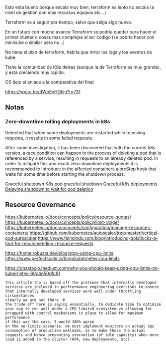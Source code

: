 Esto esta bueno porque escala muy bien, terraform es lento no escala (a nivel de gestión con mas recursos equipos etc...)

Terraform va a seguir por tiempo, salvo que salga algo nuevo.

En un futuro con mucho avance Terraform se podría quedar para hacer el primer cluster o cosas mas complejas al ser codigo (se podría hacer con minikube o similar pero no...)

No tiene el plan de terraform, habria que mirar los logs y los eventos de kube.

Tiene la comunidad de K8s detras (aunque la de Terraform es muy grande), y esta creciendo muy rapido.

OS dejo el enlace a la comparativa del final

<https://youtu.be/dWbEvHOtljg?t=731>

## Notas

### Zero-downtime rolling deployments in k8s

Detected that when some deployments are restarted while receiving requests, it results in some failed requests.

After some investigation, it has been discovered that with the current k8s version, a race condition can happen in the process of deleting a pod that is referenced by a service, resulting in requests to an already deleted pod. In order to mitigate this and reach zero-downtime deployments it is recommended to introduce in the affected containers a preStop hook that waits for some time before starting the shutdown process.

[Graceful shutdown](https://learnk8s.io/graceful-shutdown)
[K8s pod graceful shutdown](https://foxutech.medium.com/kubernetes-pod-graceful-shutdown-how-a9a46e0b1e53)
[Graceful k8s deployments](https://engineering.rakuten.today/post/graceful-k8s-delpoyments/)
[Delaying shutdown to wait for pod deletion](https://blog.gruntwork.io/delaying-shutdown-to-wait-for-pod-deletion-propagation-445f779a8304)

## Resource Governance

<https://kubernetes.io/docs/concepts/policy/resource-quotas/>
<https://kubernetes.io/docs/concepts/policy/limit-range/>
<https://kubernetes.io/docs/concepts/configuration/manage-resources-containers/>
<https://github.com/kubernetes/autoscaler/tree/master/vertical-pod-autoscaler>
<https://www.fairwinds.com/blog/introducing-goldilocks-a-tool-for-recommending-resource-requests>

<https://home.robusta.dev/blog/stop-using-cpu-limits>
<https://www.perfectscale.io/blog/kubernetes-cpu-limits>

<https://dnastacio.medium.com/why-you-should-keep-using-cpu-limits-on-kubernetes-60c4e50dfc61>

```
this article tho is based off the pretense that internally developed services are included in perfrormance engineering exercises to ensure that internally developed services work well under throttling circumstances
clearly we are not there :D
the trade off here is saying essentially, to dedicate time to optimize your app to run well under a CPU limited ecosystem vs allowing for uncapped with control mechanisms in place to allow for maximum performance
if this was the case, I would 100% agree
on the no-limits scenario, we must implement monitors on actual cpu consumption of production wokloads, as to make those the actual requests and hence preventing starvation (of idle capacity) when more load is added to the cluster (HPA, new deploymentc, etc).
```
